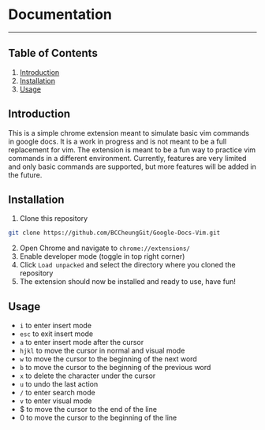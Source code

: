 # Documentation
---
## Table of Contents
1. [Introduction](#introduction)
2. [Installation](#installation)
3. [Usage](#usage)


## Introduction
This is a simple chrome extension meant to simulate basic vim commands in google docs. It is a work in progress and is not meant to be a full replacement for vim. The extension is meant to be a fun way to practice vim commands in a different environment. Currently, features are very limited and only basic commands are supported, but more features will be added in the future.

## Installation
1. Clone this repository
```bash
git clone https://github.com/BCCheungGit/Google-Docs-Vim.git
```
2. Open Chrome and navigate to `chrome://extensions/`
3. Enable developer mode (toggle in top right corner)
4. Click `Load unpacked` and select the directory where you cloned the repository
5. The extension should now be installed and ready to use, have fun!


## Usage
- `i` to enter insert mode
- `esc` to exit insert mode
- `a` to enter insert mode after the cursor
- `hjkl` to move the cursor in normal and visual mode
- `w` to move the cursor to the beginning of the next word
- `b` to move the cursor to the beginning of the previous word
- `x` to delete the character under the cursor
- `u` to undo the last action
- `/` to enter search mode
- `v` to enter visual mode
- $ to move the cursor to the end of the line
- 0 to move the cursor to the beginning of the line
